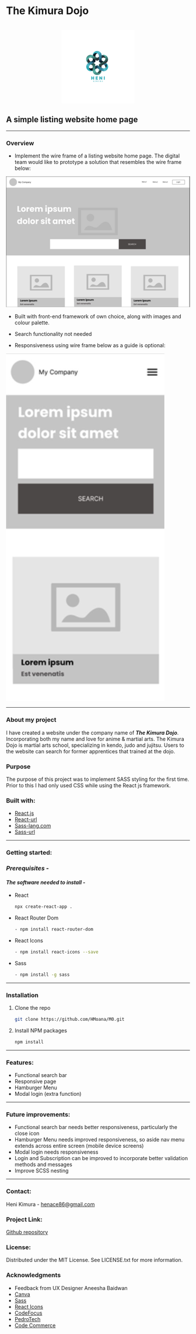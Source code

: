 # The Kimura Dojo

<!-- PROJECT LOGO -->
<br />
<div align="center">
  <a href="https://github.com/othneildrew/Best-README-Template">
    <img src="/src/assets/HeniLogo.png" alt="Logo" width="200" height="200">
  </a>
  </div>

<!-- ![HeniLogo](./src/assets/HeniLogo.png) -->

## A simple listing website home page

---

### **Overview**

- Implement the wire frame of a listing website home page. The digital team would like to prototype a solution that resembles the wire frame below:

![wireframe1](./src/assets/wireframe1.jpg)

- Built with front-end framework of own choice, along with images and colour palette.

- Search functionality not needed

- Responsiveness using wire frame below as a guide is optional:

![wireframe2](./src/assets/wireframe2.jpg)

---

### **About my project**

I have created a website under the company name of **_The Kimura Dojo_**. Incorporating both my name and love for anime & martial arts. The Kimura Dojo is martial arts school, specializing in kendo, judo and jujitsu. Users to the website can search for former apprentices that trained at the dojo.

### **Purpose**

The purpose of this project was to implement SASS styling for the first time. Prior to this I had only used CSS while using the React js framework.

### **Built with:**

- [React.js](https://img.shields.io/badge/React-20232A?style=for-the-badge&logo-react&logoColor=61DAFB "Reactjs")
- [React-url](https://reactjs.org/ "Reacturl")
- [Sass-lang.com](https://img.shields.io/badge/Sass-20232A?style=for-the-badge&logo-sass&logoColor=CF649A "Sasslangcom")
- [Sass-url](https://sass-lang.com/ "Sassurl")

---

### **Getting started:**

### _Prerequisites -_

#### _The software needed to install -_

- React

  ```sh
  npx create-react-app .
  ```

- React Router Dom

  ```sh
  - npm install react-router-dom
  ```

- React Icons

  ```sh
  - npm install react-icons --save
  ```

- Sass

  ```sh
  - npm install -g sass
  ```

---

### Installation

1. Clone the repo

   ```sh
   git clone https://github.com/HMoana/M0.git
   ```

2. Install NPM packages

   ```sh
   npm install
   ```

---

### **Features:**

- Functional search bar
- Responsive page
- Hamburger Menu
- Modal login (extra function)

---

### **Future improvements:**

- Functional search bar needs better responsiveness, particularly the close icon
- Hamburger Menu needs improved responsiveness, so aside nav menu extends across entire screen (mobile device screens)
- Modal login needs responsiveness
- Login and Subscription can be improved to incorporate better validation methods and messages
- Improve SCSS nesting

---

### **Contact:**

Heni Kimura - henace86@gmail.com

### **Project Link:**

[Github repository](https://github.com/HMoana/M0.git "Github repository")

### **License:**

Distributed under the MIT License. See LICENSE.txt for more information.

### **Acknowledgments**

- Feedback from UX Designer Aneesha Baidwan
- [Canva](https://www.canva.com/templates/ "Canva")
- [Sass](https://sass-lang.com/ "Sass")
- [React Icons](https://react-icons.github.io/react-icons/ "React Icons")
- [CodeFocus](https://youtu.be/IWJB76KU1jc "CodeFocus")
- [PedroTech](https://youtu.be/kpcjSaRngg8 "PedroTech")
- [Code Commerce](https://youtu.be/D5oswSO9y-k "Code Commerce")
